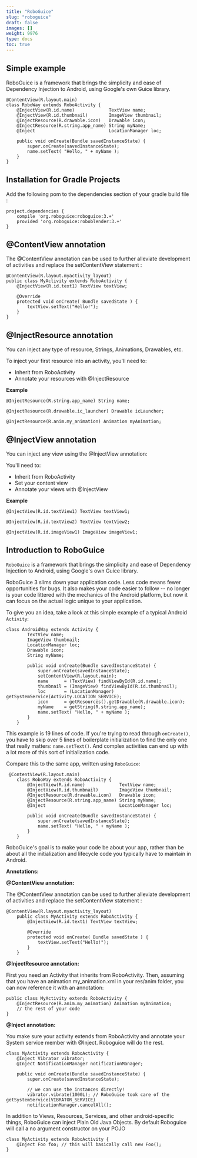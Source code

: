 ```yaml
---
title: "RoboGuice"
slug: "roboguice"
draft: false
images: []
weight: 9976
type: docs
toc: true
---
```


## Simple example
RoboGuice is a framework that brings the simplicity and ease of Dependency Injection to Android, using Google's own Guice library.

    @ContentView(R.layout.main)
    class RoboWay extends RoboActivity { 
        @InjectView(R.id.name)             TextView name; 
        @InjectView(R.id.thumbnail)        ImageView thumbnail; 
        @InjectResource(R.drawable.icon)   Drawable icon; 
        @InjectResource(R.string.app_name) String myName; 
        @Inject                            LocationManager loc; 

        public void onCreate(Bundle savedInstanceState) { 
            super.onCreate(savedInstanceState); 
            name.setText( "Hello, " + myName ); 
        } 
    } 

## Installation for Gradle Projects
Add the following pom to the dependencies section of your gradle build file :

    project.dependencies {
        compile 'org.roboguice:roboguice:3.+'
        provided 'org.roboguice:roboblender:3.+'
    }

## @ContentView annotation
The @ContentView annotation can be used to further alleviate development of activities and replace the setContentView statement :

    @ContentView(R.layout.myactivity_layout)
    public class MyActivity extends RoboActivity {
        @InjectView(R.id.text1) TextView textView;

        @Override
        protected void onCreate( Bundle savedState ) {
            textView.setText("Hello!");
        }
    }

## @InjectResource annotation
You can inject any type of resource, Strings, Animations, Drawables, etc.

To inject your first resource into an activity, you'll need to:

 - Inherit from RoboActivity 
 - Annotate your resources with @InjectResource

**Example**

    @InjectResource(R.string.app_name) String name;
    
    @InjectResource(R.drawable.ic_launcher) Drawable icLauncher;
    
    @InjectResource(R.anim.my_animation) Animation myAnimation;

## @InjectView annotation
You can inject any view using the @InjectView annotation:

You'll need to:

- Inherit from RoboActivity
- Set your content view
- Annotate your views with @InjectView

**Example**

    @InjectView(R.id.textView1) TextView textView1;

    @InjectView(R.id.textView2) TextView textView2;

    @InjectView(R.id.imageView1) ImageView imageView1;

## Introduction to RoboGuice
`RoboGuice` is a framework that brings the simplicity and ease of Dependency Injection to Android, using Google's own Guice library. 

RoboGuice 3 slims down your application code. Less code means fewer opportunities for bugs. It also makes your code easier to follow -- no longer is your code littered with the mechanics of the Android platform, but now it can focus on the actual logic unique to your application.

To give you an idea, take a look at this simple example of a typical Android `Activity`:

    class AndroidWay extends Activity { 
            TextView name; 
            ImageView thumbnail; 
            LocationManager loc; 
            Drawable icon; 
            String myName; 
    
            public void onCreate(Bundle savedInstanceState) { 
                super.onCreate(savedInstanceState); 
                setContentView(R.layout.main);
                name      = (TextView) findViewById(R.id.name); 
                thumbnail = (ImageView) findViewById(R.id.thumbnail); 
                loc       = (LocationManager) getSystemService(Activity.LOCATION_SERVICE); 
                icon      = getResources().getDrawable(R.drawable.icon); 
                myName    = getString(R.string.app_name); 
                name.setText( "Hello, " + myName ); 
            } 
        }

This example is 19 lines of code. If you're trying to read through `onCreate()`, you have to skip over 5 lines of boilerplate initialization to find the only one that really matters: `name.setText()`. And complex activities can end up with a lot more of this sort of initialization code.

Compare this to the same app, written using `RoboGuice`:


     @ContentView(R.layout.main)
        class RoboWay extends RoboActivity { 
            @InjectView(R.id.name)             TextView name; 
            @InjectView(R.id.thumbnail)        ImageView thumbnail; 
            @InjectResource(R.drawable.icon)   Drawable icon; 
            @InjectResource(R.string.app_name) String myName; 
            @Inject                            LocationManager loc; 
    
            public void onCreate(Bundle savedInstanceState) { 
                super.onCreate(savedInstanceState); 
                name.setText( "Hello, " + myName ); 
            } 
        }


RoboGuice's goal is to make your code be about your app, rather than be about all the initialization and lifecycle code you typically have to maintain in Android.

**Annotations:**

**@ContentView annotation:**

The @ContentView annotation can be used to further alleviate development of activities and replace the setContentView statement : 


    @ContentView(R.layout.myactivity_layout)
        public class MyActivity extends RoboActivity {
            @InjectView(R.id.text1) TextView textView;
    
            @Override
            protected void onCreate( Bundle savedState ) {
                textView.setText("Hello!");
            }
        }

**@InjectResource annotation:**

First you need an Activity that inherits from RoboActivity. Then, assuming that you have an animation my_animation.xml in your res/anim folder, you can now reference it with an annotation:


    public class MyActivity extends RoboActivity {
        @InjectResource(R.anim.my_animation) Animation myAnimation;
        // the rest of your code
    }

**@Inject annotation:**

You make sure your activity extends from RoboActivity and annotate your System service member with @Inject. Roboguice will do the rest.


    class MyActivity extends RoboActivity {
        @Inject Vibrator vibrator;
        @Inject NotificationManager notificationManager;
    
        public void onCreate(Bundle savedInstanceState) {
            super.onCreate(savedInstanceState);
    
            // we can use the instances directly!
            vibrator.vibrate(1000L); // RoboGuice took care of the getSystemService(VIBRATOR_SERVICE)
            notificationManager.cancelAll();


In addition to Views, Resources, Services, and other android-specific things, RoboGuice can inject Plain Old Java Objects. By default Roboguice will call a no argument constructor on your POJO


    class MyActivity extends RoboActivity {
        @Inject Foo foo; // this will basically call new Foo();
    }





